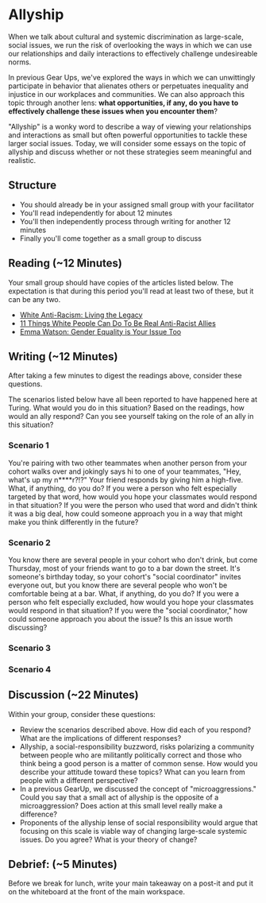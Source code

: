 # Allyship

When we talk about cultural and systemic discrimination as large-scale, social issues, we run the risk of overlooking the ways in which we can use our relationships and daily interactions to effectively challenge undesireable norms.

In previous Gear Ups, we've explored the ways in which we can unwittingly participate in behavior that alienates others or perpetuates inequality and injustice in our workplaces and communities. We can also approach this topic through another lens: **what opportunities, if any, do you have to effectively challenge these issues when you encounter them**?

"Allyship" is a wonky word to describe a way of viewing your relationships and interactions as small but often powerful opportunities to tackle these larger social issues. Today, we will consider some essays on the topic of allyship and discuss whether or not these strategies seem meaningful and realistic.

## Structure

* You should already be in your assigned small group with your facilitator
* You'll read independently for about 12 minutes
* You'll then independently process through writing for another 12 minutes
* Finally you'll come together as a small group to discuss

## Reading (~12 Minutes)

Your small group should have copies of the articles listed below. The expectation is that
during this period you'll read at least two of these, but it can be any two.

* [White Anti-Racism: Living the Legacy](http://www.tolerance.org/supplement/white-anti-racism-living-legacy)  
* [11 Things White People Can Do To Be Real Anti-Racist Allies](http://www.alternet.org/news-amp-politics/11-things-white-people-can-do-be-real-anti-racist-allies)  
* [Emma Watson: Gender Equality is Your Issue Too](http://www.unwomen.org/en/news/stories/2014/9/emma-watson-gender-equality-is-your-issue-too)  

## Writing (~12 Minutes)

After taking a few minutes to digest the readings above, consider these questions.  

The scenarios listed below have all been reported to have happened here at Turing. What would you do in this situation? Based on the readings, how would an ally respond? Can you see yourself taking on the role of an ally in this situation?   

### Scenario 1

You're pairing with two other teammates when another person from your cohort walks over and jokingly says hi to one of your teammates, "Hey, what's up my n****r?!?" Your friend responds by giving him a high-five. What, if anything, do you do? If you were a person who felt especially targeted by that word, how would you hope your classmates would respond in that situation? If you were the person who used that word and didn't think it was a big deal, how could someone approach you in a way that might make you think differently in the future?  

### Scenario 2

You know there are several people in your cohort who don't drink, but come Thursday, most of your friends want to go to a bar down the street. It's someone's birthday today, so your cohort's "social coordinator" invites everyone out, but you know there are several people who won't be comfortable being at a bar. What, if anything, do you do?  If you were a person who felt especially excluded, how would you hope your classmates would respond in that situation? If you were the "social coordinator," how could someone approach you about the issue? Is this an issue worth discussing?  

### Scenario 3

### Scenario 4

## Discussion (~22 Minutes)

Within your group, consider these questions:

* Review the scenarios described above. How did each of you respond? What are the implications of different responses?
* Allyship, a social-responsibility buzzword, risks polarizing a community between people who are militantly politically correct and those who think being a good person is a matter of common sense. How would you describe your attitude toward these topics? What can you learn from people with a different perspective?
* In a previous GearUp, we discussed the concept of "microaggressions." Could you say that a small act of allyship is the opposite of a microaggression? Does action at this small level really make a difference?
* Proponents of the allyship lense of social responsibility would argue that focusing on this scale is viable way of changing large-scale systemic issues. Do you agree? What is your theory of change?

## Debrief: (~5 Minutes)

Before we break for lunch, write your main takeaway on a post-it and put it on the whiteboard at the front of the main workspace.
